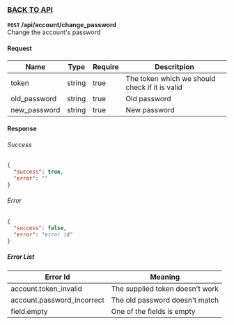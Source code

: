### [BACK TO API](../../API.md)

**``POST`` /api/account/change_password**  
Change the account's password

#### Request
| Name         | Type   | Require | Descritpion                                    |
| ------------ | ------ | ------- | ---------------------------------------------- |
| token        | string | true    | The token which we should check if it is valid |
| old_password | string | true    | Old password                                   |
| new_password | string | true    | New password                                   |


#### Response

###### Success
```json
{
  "success": true,
  "error": ""
}
```

###### Error
```json
{
  "success": false,
  "error": "error id"
}
```

##### Error List
| Error Id                   | Meaning                         |
| -------------------------- | ------------------------------- |
| account.token_invalid      | The supplied token doesn't work |
| account.password_incorrect | The old password doesn't match  |
| field.empty                | One of the fields is empty      |
